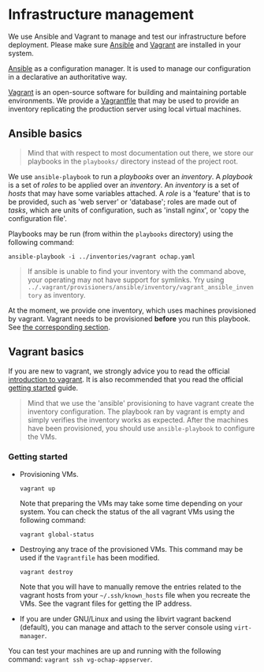 # Infrastructure management

We use Ansible and Vagrant to manage and test our infrastructure before
deployment.
Please make sure [Ansible][] and [Vagrant][] are installed in your system.

[Ansible][] as a configuration manager.
It is used to manage our configuration in a declarative an authoritative way.

[Ansible]: https://www.ansible.com/

[Vagrant][] is an open-source software for building and maintaining portable
environments.
We provide a [Vagrantfile][] that may be used to provide an inventory
replicating the production server using local virtual machines.

[Vagrant]: https://www.vagrantup.com/
[Vagrantfile]: https://www.vagrantup.com/docs/vagrantfile/

## Ansible basics

> Mind that with respect to most documentation out there, we store our playbooks
> in the `playbooks/` directory instead of the project root.

We use `ansible-playbook` to run a _playbooks_ over an _inventory_.
A _playbook_ is a set of _roles_ to be applied over an _inventory_.
An _inventory_ is a set of _hosts_ that may have some variables attached.
A _role_ is a 'feature' that is to be provided, such as 'web server' or
'database'; roles are made out of _tasks_, which are units of configuration,
such as 'install nginx', or 'copy the configuration file'.

Playbooks may be run (from within the `playbooks` directory) using the following
command:

```
ansible-playbook -i ../inventories/vagrant ochap.yaml
```

> If ansible is unable to find your inventory with the command above, your
> operating may not have support for symlinks. Yry using
> `../.vagrant/provisioners/ansible/inventory/vagrant_ansible_inventory`
> as inventory.

At the moment, we provide one inventory, which uses machines provisioned by
vagrant.
Vagrant needs to be provisioned **before** you run this playbook.
See [the corresponding section](#vagrant-basics).

## Vagrant basics

If you are new to vagrant, we strongly advice you to read the official
[introduction to vagrant][vagrant-intro].
It is also recommended that you read the official [getting started][vagrant-gs]
guide.

> Mind that we use the 'ansible' provisioning to have vagrant create the
> inventory configuration.
> The playbook ran by vagrant is empty and simply verifies the inventory works
> as expected.
> After the machines have been provisioned, you should use `ansible-playbook`
> to configure the VMs.

[vagrant-intro]: https://www.vagrantup.com/intro/index.html
[vagrant-gs]: https://www.vagrantup.com/intro/getting-started/index.html

### Getting started

- Provisioning VMs.
  ```
  vagrant up
  ```
  Note that preparing the VMs may take some time depending on your system.
  You can check the status of the all vagrant VMs using the following command:
  ```
  vagrant global-status
  ```

- Destroying any trace of the provisioned VMs. This command may be used if the
  `Vagrantfile` has been modified.
  ```
  vagrant destroy
  ```
  Note that you will have to manually remove the entries related to the vagrant
  hosts from your `~/.ssh/known_hosts` file when you recreate the VMs.
  See the vagrant files for getting the IP address.

- If you are under GNU/Linux and using the libvirt vagrant backend (default),
  you can manage and attach to the server console using `virt-manager`.

You can test your machines are up and running with the following command:
`vagrant ssh vg-ochap-appserver`.
